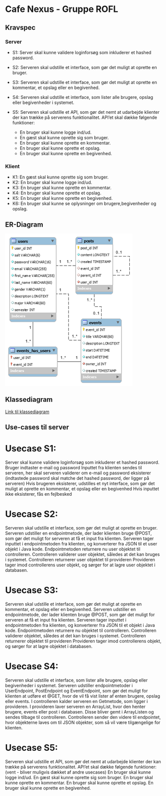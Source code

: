 # Cafe Nexus - Gruppe ROFL

## Kravspec

### Server

* S1: Server skal kunne validere loginforsøg som inkluderer et hashed password.
* S2: Serveren skal udstille et interface, som gør det muligt at oprette en bruger.
* S3: Serveren skal udstille et interface, som gør det muligt at oprette en kommentar, et opslag eller en begivenhed.
* S4: Serveren skal udstille et interface, som lister alle brugere, opslag eller begivenheder i systemet.
* S5: Serveren skal udstille et API, som gør det nemt at udarbejde klienter der kan trække på serverens funktionalitet. API’et skal dække følgende funktioner:

  * En bruger skal kunne logge ind/ud.
  * En gæst skal kunne oprette sig som bruger.
  * En bruger skal kunne oprette en kommentar.
  * En bruger skal kunne oprette et opslag.
  * En bruger skal kunne oprette en begivenhed.

### Klient

* K1: En gæst skal kunne oprette sig som bruger.
* K2: En bruger skal kunne logge ind/ud.
* K3: En bruger skal kunne oprette en kommentar.
* K4: En bruger skal kunne oprette et opslag.
* K5: En bruger skal kunne oprette en begivenhed.
* K6: En bruger skal kunne se oplysninger om brugere,begivenheder og opslag.

## ER-Diagram
![ER-Diagram](Project%20Mangement/Diagrams/ER-Diagram.png)

## Klassediagram
[Link til klassediagram](https://www.lucidchart.com/documents/view/9230b5ab-aea0-4a3e-a65d-e626e94e7a80)

## Use-cases til server


# Usecase S1:
Server skal kunne validere loginforsøg som inkluderer et hashed password.
Bruger indtaster e-mail og password
Inputtet fra klienten sendes til serveren, her skal serveren validerer om e-mail og password eksisterer (indtastede password skal matche det hashed password, der ligger på serveren) 
Hvis brugeren eksisterer, udstilles et nyt interface, som gør det muligt at oprette en kommentar, et opslag eller en begivenhed
Hvis inputtet ikke eksisterer, fås en fejlbesked

# Usecase S2:
Serveren skal udstille et interface, som gør det muligt at oprette en bruger.
Serveren udstiller en endpointmetode, der lader klienten bruge @POST, som gør det muligt for serveren at få et input fra klienten.
Serveren tager inputtet i endpointmetoden fra klienten, og konverterer fra JSON til et user objekt i Java kode.
Endpointmetoden returnere nu user objektet til controlleren.
Controlleren validerer user objektet, således at det kan bruges i systemet.
Controlleren returnerer user objektet til provideren
Provideren tager imod controllerens user objekt, og sørger for at lagre user objektet i databasen.

# Usecase S3:
Serveren skal udstille et interface, som gør det muligt at oprette en kommentar, et opslag eller en begivenhed. 
Serveren udstiller en endpointmetode, der lader klienten bruge @POST, som gør det muligt for serveren at få et input fra klienten.
Serveren tager inputtet i endpointmetoden fra klienten, og konverterer fra JSON til et objekt i Java kode.
Endpointmetoden returnere nu objektet til controlleren.
Controlleren validerer objektet, således at det kan bruges i systemet.
Controlleren returnerer objektet til provideren
Provideren tager imod controllerens objekt, og sørger for at lagre objektet i databasen.

# Usecase S4:
Serveren skal udstille et interface, som lister alle brugere, opslag eller begivenheder i systemet. 
Serveren udstiller endpointmetoder i UserEndpoint, PostEndpoint og EventEndpoint, som gør det muligt for klienten at udføre et @GET, hvor de vil få vist lister af enten brugere, opslag eller events. 
I controlleren kalder serveren en Getmetode, som ligger i provideren. I provideren laver serveren en ArrayList, hvor den henter brugere, events eller post i databasen. Disse bliver gemt i ArrayListen og sendes tilbage til controlleren. Controlleren sender den videre til endpointet, hvor objekterne laves om til JSON objekter, som så vil være tilgængelige for klienten.

# Usecase S5:
Serveren skal udstille et API, som gør det nemt at udarbejde klienter der kan trække på serverens funktionalitet. API’et skal dække følgende funktioner: (vent - bliver muligvis dækket af andre usecases)
En bruger skal kunne logge ind/ud.
En gæst skal kunne oprette sig som bruger.
En bruger skal kunne oprette en kommentar.
En bruger skal kunne oprette et opslag.
En bruger skal kunne oprette en begivenhed.

